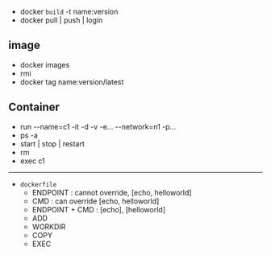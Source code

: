 - docker `build` -t name:version
- docker pull | push | login

## image
- docker images  
- rmi 
- docker tag <imageid> name:version/latest

## Container
- run <command> --name=c1 -it -d -v -e... --network=n1 -p...
- ps -a
- start | stop | restart
- rm
- exec c1 <command>

---
- `dockerfile`
  - ENDPOINT : cannot override, [echo, helloworld]
  - CMD : can override [echo, helloworld]
  - ENDPOINT + CMD : [echo], [helloworld]
  - ADD
  - WORKDIR
  - COPY
  - EXEC